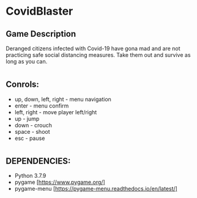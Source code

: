 # CovidBlaster


## Game Description
Deranged citizens infected with Covid-19 have gona mad and are not practicing safe social distancing measures. Take them out and survive as long as you can.

#

## Conrols:
- up, down, left, right - menu navigation
- enter - menu confirm
- left, right - move player left/right
- up - jump
- down - crouch
- space - shoot
- esc - pause
#
DEPENDENCIES:
-
- Python 3.7.9
- pygame [https://www.pygame.org/]
- pygame-menu [https://pygame-menu.readthedocs.io/en/latest/]
